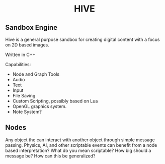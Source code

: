 <h1 align=center> HIVE </h1>

## Sandbox Engine

Hive is a general purpose sandbox for creating digital content with a focus on 2D based images.

Written in C++

Capabilities:

- Node and Graph Tools
- Audio
- Text
- Input
- File Saving
- Custom Scripting, possibly based on Lua
- OpenGL graphics system.
- Note System?


## Nodes
Any object the can interact with another object through simple message passing. 
    Physics, AI, and other scriptable events can benefit from a node based interpretation? 
    What do you mean scriptable? 
    How big should a message be? How can this be generalized?
    
